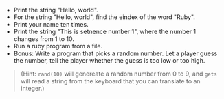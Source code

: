 - Print the string "Hello, world".
- For the string "Hello, world", find the eindex of the word "Ruby".
- Print your name ten times.
- Print the string "This is setnence number 1", where the number 1 changes from 1 to 10.
- Run a ruby program from a file.
- Bonus: Write a program that picks a random number. Let a player guess the number, tell the player whether the guess is too low or too high.
>(Hint: `rand(10)` will genereate a random number from 0 to 9, and `gets` will read a string from the keyboard that you can translate to an integer.)
